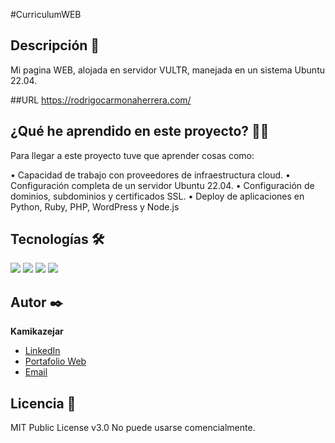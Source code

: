 #CurriculumWEB

## Descripción 📑

Mi pagina WEB, alojada en servidor VULTR, manejada en un sistema Ubuntu 22.04.

##URL
https://rodrigocarmonaherrera.com/


## ¿Qué he aprendido en este proyecto? 🙇🏻 

Para llegar a este proyecto tuve que aprender cosas como:

• Capacidad de trabajo con proveedores de infraestructura cloud. 
• Configuración completa de un servidor Ubuntu 22.04. 
• Configuración de dominios, subdominios y certificados SSL. 
• Deploy de aplicaciones en Python, Ruby, PHP, WordPress y Node.js 

## Tecnologías 🛠
<!-- Iconos sacados de: https://github.com/hendrasob/badges/blob/master/README.md y https://github.com/alexandresanlim/Badges4-README.md-Profile -->
<img src="https://img.shields.io/badge/Linux-FCC624?style=for-the-badge&logo=linux&logoColor=black" />
<img src="https://img.shields.io/badge/HTML5-E34F26?style=for-the-badge&logo=html5&logoColor=white" />
<img src="https://img.shields.io/badge/CSS3-1572B6?style=for-the-badge&logo=css3&logoColor=white" />
<img src="https://img.shields.io/badge/JavaScript-F7DF1E?style=for-the-badge&logo=javascript&logoColor=black" />

## Autor ✒️
**Kamikazejar**

* <a href="https://www.linkedin.com/in/rodrigocarmonah/" target="_blank">LinkedIn</a>
* <a href="https://rodrigocarmonaherrera.com/" target="_blank">Portafolio Web</a>
* [Email](mailto:rcarmonah@outlook.com)

## Licencia 📄
MIT Public License v3.0
No puede usarse comencialmente.
